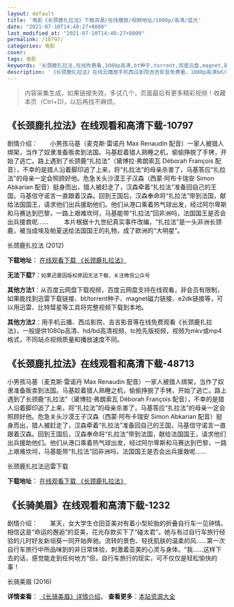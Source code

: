 ```yaml
---
layout: default
title: '电影《长颈鹿扎拉法》下载资源/在线播放/视频地址/1080p/高清/蓝光'
date: "2021-07-10T14:40:27+0800"
last_modified_at: "2021-07-10T14:40:27+0800"
permalink: /10797/
categories: 电影
cover:
tags: 电影
keywords: '长颈鹿扎拉法,在线免费看,1080p高清,bt种子,torrent,百度云盘,magnet,磁力链,迅雷下载资源'
description: '《长颈鹿扎拉法》在线云播放手机西瓜影院吉吉影音免费看，1080p高清bd/hd未删减完整版和tc抢先枪版，mkv/mp4格式，附带bt/torrent种子、magnet/磁力链、百度云盘、网盘资源迅雷下载链接'
---
```


>内容采集生成，如果链接失效，多试几个，页面最后有更多精彩视频！收藏本页（Ctrl+D)，以后再找不麻烦。


## 《长颈鹿扎拉法》在线观看和高清下载-10797

剧情介绍：　　小男孩马基（麦克斯·雷诺丹 Max Renaudin 配音）一家人被猎人绑架，当作了奴隶准备贩卖到法国。马基趁着猎人熟睡之机，偷偷挣脱了手铐，开始了逃亡。路上遇到了长颈鹿“扎拉法”（黛博拉·弗朗索瓦 Déborah François 配音），不幸的是猎人沿着脚印追了上来，将“扎拉法”的母亲杀害了，马基答应“扎拉法”的母亲一定会照顾好他。危急关头沙漠王子汉森（西蒙·阿布卡瑞安 Simon Abkarian 配音）挺身而出，猎人被赶走了，汉森牵着“扎拉法”准备回自己的王国，马基信守诺言一直跟着汉森。回到王国后，汉森奉命将“扎拉法”带到法国，献给法国国王，请求他们出兵援助他们。他们从港口乘着热气球出发，经过阿尔卑斯和马赛达到巴黎，一路上艰难坎坷，马基能带“扎拉法”回非洲吗，法国国王是否会出兵援救呢……  　　本片根据十九世纪真实事件改编，“扎拉法”是一头非洲长颈鹿，被当成埃及帕夏送给法国国王的礼物，成了欧洲的“大明星”。


长颈鹿扎拉法 (2012)

**下载地址**： [在线观看下载 《长颈鹿扎拉法》](https://www.btbtdy.me/btdy/dy8144.html) 


**无法下载?**：`如果迅雷因版权原因无法下载，关注微信公众号 `

**其他方法1**：从百度云网盘下载视频，百度云网盘支持在线观看，非会员有限制，如果能找到迅雷下载链接、bt/torrent种子、magnet磁力链接、e2dk链接等，可以用迅雷、比特彗星等工具将完整视频下载到本地。

**其他方法2**：用手机云播、西瓜影院、吉吉影音等在线免费观看《长颈鹿扎拉法》，一般提供1080p高清、hd/bd高清视频、tc抢先版视频，视频为mkv或mp4格式，不同站点视频质量和播放速度不同。


## 《长颈鹿扎拉法》在线观看和高清下载-48713

小男孩马基（麦克斯&middot;雷诺丹 Max Renaudin 配音）一家人被猎人绑架，当作了奴隶准备贩卖到法国。马基趁着猎人熟睡之机，偷偷挣脱了手铐，开始了逃亡。路上遇到了长颈鹿&ldquo;扎拉法&rdquo;（黛博拉·弗朗索瓦 Déborah François 配音），不幸的是猎人沿着脚印追了上来，将“扎拉法&rdquo;的母亲杀害了，马基答应&ldquo;扎拉法&rdquo;的母亲一定会照顾好他。危急关头沙漠王子汉森（西蒙·阿布卡瑞安 Simon Abkarian 配音）挺身而出，猎人被赶走了，汉森牵着“扎拉法&rdquo;准备回自己的王国，马基信守诺言一直跟着汉森。回到王国后，汉森奉命将“扎拉法&rdquo;带到法国，献给法国国王，请求他们出兵援助他们。他们从港口乘着热气球出发，经过阿尔卑斯和马赛达到巴黎，一路上艰难坎坷，马基能带&ldquo;扎拉法&rdquo;回非洲吗，法国国王是否会出兵援救呢&hellip;…


长颈鹿扎拉法迅雷下载

**下载地址**： [在线观看下载 《长颈鹿扎拉法》](https://www.993dy.com//vod-detail-id-4915.html) 


## 《长骑美眉》在线观看和高清下载-1232

剧情介绍：　　某天，女大学生仓田亚美对有着小型轮胎的折叠自行车一见钟情。相信这是“命运的邂逅”的亚美，花光存款买下了“碰太君”。她与有过自行车旅行经验的儿时好友新垣葵一同开始奔驰。流转的景色、轻抚肌肤的温柔的风……第一次自行车旅行中所品味到的非日常体验，刺激着亚美的心灵与身体。“我……这样下去的话，感觉能走到任何地方”但，自行车旅行的现实，可不仅仅是轻松愉快的事！


长骑美眉 (2016)

**详情查看**： [《长骑美眉》详情介绍](/movie/1232/)， **查看更多**：[本站资源大全](/movie/t/all/)

